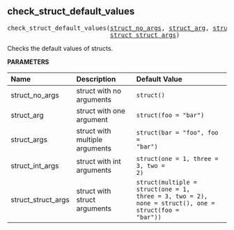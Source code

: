 <!-- Generated with Stardoc: http://skydoc.bazel.build -->

<a name="#check_struct_default_values"></a>

## check_struct_default_values

<pre>
check_struct_default_values(<a href="#check_struct_default_values-struct_no_args">struct_no_args</a>, <a href="#check_struct_default_values-struct_arg">struct_arg</a>, <a href="#check_struct_default_values-struct_args">struct_args</a>, <a href="#check_struct_default_values-struct_int_args">struct_int_args</a>,
                            <a href="#check_struct_default_values-struct_struct_args">struct_struct_args</a>)
</pre>

Checks the default values of structs.

**PARAMETERS**


| Name  | Description | Default Value |
| :------------- | :------------- | :------------- |
| <a name="check_struct_default_values-struct_no_args"></a>struct_no_args |  struct with no arguments   |  <code>struct()</code> |
| <a name="check_struct_default_values-struct_arg"></a>struct_arg |  struct with one argument   |  <code>struct(foo = "bar")</code> |
| <a name="check_struct_default_values-struct_args"></a>struct_args |  struct with multiple arguments   |  <code>struct(bar = "foo", foo = "bar")</code> |
| <a name="check_struct_default_values-struct_int_args"></a>struct_int_args |  struct with int arguments   |  <code>struct(one = 1, three = 3, two = 2)</code> |
| <a name="check_struct_default_values-struct_struct_args"></a>struct_struct_args |  struct with struct arguments   |  <code>struct(multiple = struct(one = 1, three = 3, two = 2), none = struct(), one = struct(foo = "bar"))</code> |


